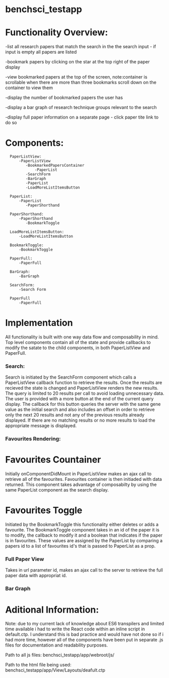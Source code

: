# benchsci_testapp


# Functionality Overview:



   -list all research papers that match the search in the the search input - if input is empty all papers are listed
  
  -bookmark papers by clicking on the star at the top right of the paper display
  
  -view bookmarked papers at the top of the screen, note:container is scrollable when there are more than three bookmarks scroll down on the container to view them
  
  -display the number of bookmarked papers the user has
  
  -display a bar graph of research technique groups relevant to the search
  
  -display full paper information on a separate page - click paper tite link to do so




  
  
# Components:


              
      PaperListView:
          -PaperListView
             -BookmarkedPapersContainer 
                 -PaperList 
             -SearchForm
             -BarGraph
             -PaperList 
             -LoadMoreListItemsButton 

      PaperList:
          -PaperList
             -PaperShorthand

      PaperShorthand:
          -PaperShorthand
             -BookmarkToggle

      LoadMoreListItemsButton:
          -LoadMoreListItemsButton

      BookmarkToggle:
          -BookmarkToggle

      PaperFull:
          -PaperFull

      BarGraph:
          -BarGraph

      SearchForm:
          -Search Form

      PaperFull
          -PaperFull
                   
                   



# Implementation

All functionality is built with one way data flow and composability in mind. Top level components contain all of the state and provide callbacks to modify the satate to the child components, in both PaperListView and PaperFull. 

### Search:
   Search is initiated by the SearchForm component which calls a PaperListView callback function to retrieve the results. Once the results are recieved the state is changed and PaperListView renders the new results. The query is limited to 20 results per call to avoid loading unnecessary data. The user is provided with a more button at the end of the current query display. The callback for this button queries the server with the same gene value as the initial search and also includes an offset in order to retrieve only the next 20 results and not any of the previous results already displayed. If there are no matching results or no more results to load the appropriate message is displayed.
   
### Favourites Rendering:
   # Favourites Countainer
   Initially onComponentDidMount in PaperListView makes an ajax call to retrieve all of the favourites. Favourites container is then initiaded with data returned. This component takes advantage of composabilty by using the same PaperList component as the search display.
   # Favourites Toggle
   Initiated by the BookmarkToggle this functionality either deletes or adds a favourite. The BookmarkToggle component takes in an id of the paper it is to modify, the callback to modify it and a boolean that indicates if the paper is in favourites. These values are assigned by the PaperList by comparing a papers id to a list of favourites id's that is passed to PaperList as a prop. 
   
### Full Paper View
   Takes in url parameter id, makes an ajax call to the server to retrieve the full paper data with appropriat id.
   
### Bar Graph   


   
   
   
# Aditional Information:

Note: due to my current lack of knowledge about ES6 transpilers and limited time available i had to write the React code within an inline script in default.ctp. I understand this is bad practice and would have not done so if i had more time, however all of the components have been put in separate .js files for documentation and readability purposes.  

Path to all js files: benchsci_testapp/app/webroot/js/

Path to the html file being used: benchsci_testapp/app/View/Layouts/deafult.ctp
